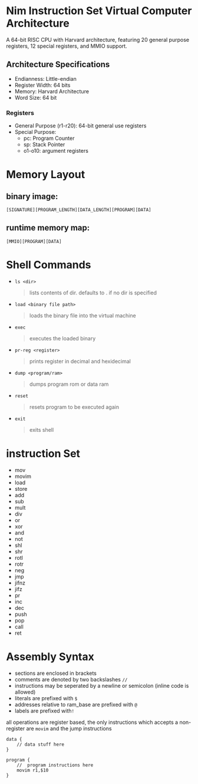 # Nim Instruction Set Virtual Computer Architecture

A 64-bit RISC CPU with Harvard architecture, featuring 20 general purpose registers, 12 special registers, and MMIO support.

## Architecture Specifications
  - Endianness: Little-endian
  - Register Width: 64 bits
  - Memory: Harvard Architecture
  - Word Size: 64 bit

### Registers
  - General Purpose (r1-r20): 64-bit general use registers
  - Special Purpose:
    - pc: Program Counter
    - sp: Stack Pointer
    - o1-o10: argument registers


# Memory Layout
  ## binary image:
    [SIGNATURE][PROGRAM_LENGTH][DATA_LENGTH][PROGRAM][DATA]
  ## runtime memory map:
    [MMIO][PROGRAM][DATA]
# Shell Commands
  - `ls <dir>`
  	> lists contents of dir. defaults to . if no dir is specified
  - `load <binary file path>`
    > loads the binary file into the virtual machine
  - `exec`
    > executes the loaded binary
  - `pr-reg <register>`
    > prints register in decimal and hexidecimal
  - `dump <program/ram>`
    > dumps program rom or data ram
  - `reset`
    > resets program to be executed again
  - `exit`
    > exits shell

# instruction Set
  - mov
  - movim
  - load
  - store
  - add
  - sub
  - mult
  - div
  - or
  - xor
  - and
  - not
  - shl
  - shr
  - rotl
  - rotr
  - neg
  - jmp
  - jifnz
  - jifz
  - pr
  - inc
  - dec
  - push
  - pop
  - call
  - ret

# Assembly Syntax
- sections are enclosed in brackets
- comments are denoted by two backslashes `//`
- instructions may be seperated by a newline or semicolon (inline code is allowed)
- literals are prefixed with `$`
- addresses relative to ram_base are prefixed with `@`
- labels are prefixed with`!`

all operations are register based, the only instructions which accepts a non-register are `movim` and the jump instructions

```assembly
data {
	// data stuff here
}

program {
	// 	program instructions here
	movim r1,$10
}
```
